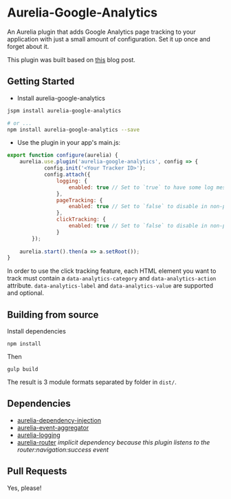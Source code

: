 # Aurelia-Google-Analytics
An Aurelia plugin that adds Google Analytics page tracking to your application with just a small amount of configuration. Set it up once and forget about it.

This plugin was built based on [this](https://mjau-mjau.com/blog/ajax-universal-analytics/) blog post.

## Getting Started

* Install aurelia-google-analytics

```bash
jspm install aurelia-google-analytics

# or ...
npm install aurelia-google-analytics --save
```

* Use the plugin in your app's main.js:

```javascript
export function configure(aurelia) {
    aurelia.use.plugin('aurelia-google-analytics', config => {
			config.init('<Your Tracker ID>');
			config.attach({
				logging: {
					enabled: true // Set to `true` to have some log messages appear in the browser console.
				},
				pageTracking: {
					enabled: true // Set to `false` to disable in non-production environments.
				},
				clickTracking: {
					enabled: true // Set to `false` to disable in non-production environments.
				}
		});
		
    aurelia.start().then(a => a.setRoot());
}
```

In order to use the click tracking feature, each HTML element you want to track must contain a `data-analytics-category` and `data-analytics-action` attribute. `data-analytics-label` and `data-analytics-value` are supported and optional.

## Building from source

Install dependencies

```shell
npm install
```

Then

```shell
gulp build
```

The result is 3 module formats separated by folder in `dist/`.

## Dependencies

* [aurelia-dependency-injection](https://github.com/aurelia/dependency-injection)
* [aurelia-event-aggregator](https://github.com/aurelia/event-aggregator)
* [aurelia-logging](https://github.com/aurelia/logging)
* [aurelia-router](https://github.com/aurelia/router) _implicit dependency because this plugin listens to the router:navigation:success event_

## Pull Requests

Yes, please!
